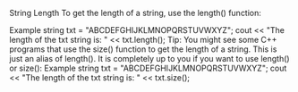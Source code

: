 String Length
To get the length of a string, use the length() function:

Example
string txt = "ABCDEFGHIJKLMNOPQRSTUVWXYZ";
cout << "The length of the txt string is: " << txt.length();
Tip: You might see some C++ programs that use the size() function to get the length of a string. This is just an alias of length(). It is completely up to you if you want to use length() or size():
Example
string txt = "ABCDEFGHIJKLMNOPQRSTUVWXYZ";
cout << "The length of the txt string is: " << txt.size();